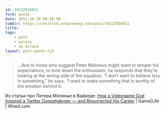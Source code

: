 ```yaml
---
id: 34222926851
form: quote
date: 2012-10-28 08:26:00
tumblr: https://untitled.urbansheep.com/post/34222926851
title: 
tags:
    - post
    - цитаты
    - не остана
layout: post-quote.njk
---
```


<blockquote>
…And to those who suggest Peter Molineux might want to temper his expectations, to tone down the enthusiasm, he responds that they’re looking at the wrong side of the equation. “I don’t want to believe less in something,” he says. “I want to make something that is worthy of the emotion behind it.
</blockquote>

Из статьи про Питера Молинье в Вайреде: <a href="http://www.wired.com/gamelife/2012/10/ff-peter-molyneux/all/">How a Videogame God Inspired a Twitter Doppelgänger — and Resurrected His Career</a> | Game|Life | Wired.com

